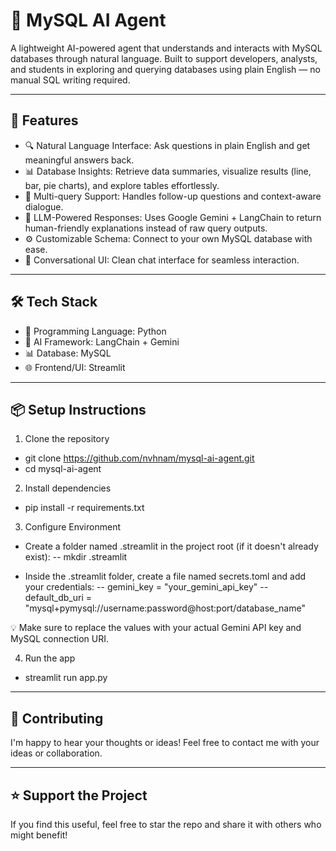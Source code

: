 # 🧠 MySQL AI Agent

A lightweight AI-powered agent that understands and interacts with MySQL databases through natural language. Built to support developers, analysts, and students in exploring and querying databases using plain English — no manual SQL writing required.

---

## 🚀 Features

- 🔍 Natural Language Interface: Ask questions in plain English and get meaningful answers back.
- 📊 Database Insights: Retrieve data summaries, visualize results (line, bar, pie charts), and explore tables effortlessly.
- 🔄 Multi-query Support: Handles follow-up questions and context-aware dialogue.
- 🧠 LLM-Powered Responses: Uses Google Gemini + LangChain to return human-friendly explanations instead of raw query outputs.
- ⚙️ Customizable Schema: Connect to your own MySQL database with ease.
- 💬 Conversational UI: Clean chat interface for seamless interaction.

---

## 🛠️ Tech Stack
- 🧪 Programming Language: Python
- 🧠 AI Framework: LangChain + Gemini
- 📊 Database: MySQL
- 🌐 Frontend/UI: Streamlit

---

## 📦 Setup Instructions
1. Clone the repository
- git clone https://github.com/nvhnam/mysql-ai-agent.git
- cd mysql-ai-agent

2. Install dependencies
- pip install -r requirements.txt

3. Configure Environment
- Create a folder named .streamlit in the project root (if it doesn't already exist):
-- mkdir .streamlit

- Inside the .streamlit folder, create a file named secrets.toml and add your credentials:
-- gemini_key = "your_gemini_api_key"
-- default_db_uri = "mysql+pymysql://username:password@host:port/database_name"

💡 Make sure to replace the values with your actual Gemini API key and MySQL connection URI.

4. Run the app
- streamlit run app.py

---

## 🤝 Contributing
I'm happy to hear your thoughts or ideas! Feel free to contact me with your ideas or collaboration.

---

## ⭐ Support the Project
If you find this useful, feel free to star the repo and share it with others who might benefit!
